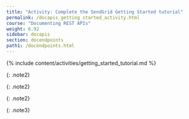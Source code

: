 ```yaml
---
title: "Activity: Complete the SendGrid Getting Started tutorial"
permalink: /docapis_getting_started_activity.html
course: "Documenting REST APIs"
weight: 6.92
sidebar: docapis
section: docendpoints
path1: /docendpoints.html
---
```


{% include content/activities/getting_started_tutorial.md %}

{: .note2}

{: .note2}

{: .note2}

{: .note3}
